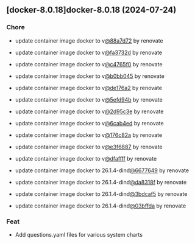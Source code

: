 

## [docker-8.0.18]docker-8.0.18 (2024-07-24)

### Chore



- update container image docker to v[@88a7d72](https://github.com/88a7d72) by renovate

- update container image docker to v[@fa3732d](https://github.com/fa3732d) by renovate

- update container image docker to v[@c4765f0](https://github.com/c4765f0) by renovate

- update container image docker to v[@b0bb045](https://github.com/b0bb045) by renovate

- update container image docker to v[@de176a2](https://github.com/de176a2) by renovate

- update container image docker to v[@5efd94b](https://github.com/5efd94b) by renovate

- update container image docker to v[@2d95c3e](https://github.com/2d95c3e) by renovate

- update container image docker to v[@6cab4ed](https://github.com/6cab4ed) by renovate

- update container image docker to v[@176c82a](https://github.com/176c82a) by renovate

- update container image docker to v[@e3f6887](https://github.com/e3f6887) by renovate

- update container image docker to v[@dfaffff](https://github.com/dfaffff) by renovate

- update container image docker to 26.1.4-dind[@6677649](https://github.com/6677649) by renovate

- update container image docker to 26.1.4-dind[@da8318f](https://github.com/da8318f) by renovate

- update container image docker to 26.1.4-dind[@3bdcaf5](https://github.com/3bdcaf5) by renovate

- update container image docker to 26.1.4-dind[@03bffda](https://github.com/03bffda) by renovate

### Feat



- Add questions.yaml files for various system charts